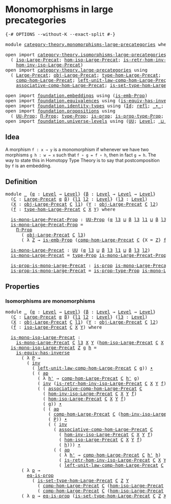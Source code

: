 # Monomorphisms in large precategories

<pre class="Agda"><a id="49" class="Symbol">{-#</a> <a id="53" class="Keyword">OPTIONS</a> <a id="61" class="Pragma">--without-K</a> <a id="73" class="Pragma">--exact-split</a> <a id="87" class="Symbol">#-}</a>

<a id="92" class="Keyword">module</a> <a id="99" href="category-theory.monomorphisms-large-precategories.html" class="Module">category-theory.monomorphisms-large-precategories</a> <a id="149" class="Keyword">where</a>

<a id="156" class="Keyword">open</a> <a id="161" class="Keyword">import</a> <a id="168" href="category-theory.isomorphisms-large-precategories.html" class="Module">category-theory.isomorphisms-large-precategories</a> <a id="217" class="Keyword">using</a>
  <a id="225" class="Symbol">(</a> <a id="227" href="category-theory.isomorphisms-large-precategories.html#1875" class="Function">iso-Large-Precat</a><a id="243" class="Symbol">;</a> <a id="245" href="category-theory.isomorphisms-large-precategories.html#2021" class="Function">hom-iso-Large-Precat</a><a id="265" class="Symbol">;</a> <a id="267" href="category-theory.isomorphisms-large-precategories.html#2658" class="Function">is-retr-hom-inv-iso-Large-Precat</a><a id="299" class="Symbol">;</a>
    <a id="305" href="category-theory.isomorphisms-large-precategories.html#2276" class="Function">hom-inv-iso-Large-Precat</a><a id="329" class="Symbol">)</a>
<a id="331" class="Keyword">open</a> <a id="336" class="Keyword">import</a> <a id="343" href="category-theory.large-precategories.html" class="Module">category-theory.large-precategories</a> <a id="379" class="Keyword">using</a>
  <a id="387" class="Symbol">(</a> <a id="389" href="category-theory.large-precategories.html#654" class="Record">Large-Precat</a><a id="401" class="Symbol">;</a> <a id="403" href="category-theory.large-precategories.html#772" class="Field">obj-Large-Precat</a><a id="419" class="Symbol">;</a> <a id="421" href="category-theory.large-precategories.html#2369" class="Function">type-hom-Large-Precat</a><a id="442" class="Symbol">;</a>
    <a id="448" href="category-theory.large-precategories.html#938" class="Field">comp-hom-Large-Precat</a><a id="469" class="Symbol">;</a> <a id="471" href="category-theory.large-precategories.html#1736" class="Field">left-unit-law-comp-hom-Large-Precat</a><a id="506" class="Symbol">;</a>
    <a id="512" href="category-theory.large-precategories.html#1294" class="Field">associative-comp-hom-Large-Precat</a><a id="545" class="Symbol">;</a> <a id="547" href="category-theory.large-precategories.html#2469" class="Function">is-set-type-hom-Large-Precat</a><a id="575" class="Symbol">)</a>

<a id="578" class="Keyword">open</a> <a id="583" class="Keyword">import</a> <a id="590" href="foundation.embeddings.html" class="Module">foundation.embeddings</a> <a id="612" class="Keyword">using</a> <a id="618" class="Symbol">(</a><a id="619" href="foundation.embeddings.html#1531" class="Function">is-emb-Prop</a><a id="630" class="Symbol">)</a>
<a id="632" class="Keyword">open</a> <a id="637" class="Keyword">import</a> <a id="644" href="foundation.equivalences.html" class="Module">foundation.equivalences</a> <a id="668" class="Keyword">using</a> <a id="674" class="Symbol">(</a><a id="675" href="foundation-core.equivalences.html#2999" class="Function">is-equiv-has-inverse</a><a id="695" class="Symbol">)</a>
<a id="697" class="Keyword">open</a> <a id="702" class="Keyword">import</a> <a id="709" href="foundation.identity-types.html" class="Module">foundation.identity-types</a> <a id="735" class="Keyword">using</a> <a id="741" class="Symbol">(</a><a id="742" href="foundation-core.identity-types.html#641" class="Datatype">Id</a><a id="744" class="Symbol">;</a> <a id="746" href="foundation-core.identity-types.html#694" class="InductiveConstructor">refl</a><a id="750" class="Symbol">;</a> <a id="752" href="foundation-core.identity-types.html#1239" class="Function Operator">_∙_</a><a id="755" class="Symbol">;</a> <a id="757" href="foundation-core.identity-types.html#2853" class="Function">ap</a><a id="759" class="Symbol">;</a> <a id="761" href="foundation-core.identity-types.html#1552" class="Function">inv</a><a id="764" class="Symbol">)</a>
<a id="766" class="Keyword">open</a> <a id="771" class="Keyword">import</a> <a id="778" href="foundation.propositions.html" class="Module">foundation.propositions</a> <a id="802" class="Keyword">using</a>
  <a id="810" class="Symbol">(</a> <a id="812" href="foundation-core.propositions.html#1322" class="Function">UU-Prop</a><a id="819" class="Symbol">;</a> <a id="821" href="foundation.propositions.html#1941" class="Function">Π-Prop</a><a id="827" class="Symbol">;</a> <a id="829" href="foundation-core.propositions.html#1424" class="Function">type-Prop</a><a id="838" class="Symbol">;</a> <a id="840" href="foundation-core.propositions.html#1246" class="Function">is-prop</a><a id="847" class="Symbol">;</a> <a id="849" href="foundation-core.propositions.html#1491" class="Function">is-prop-type-Prop</a><a id="866" class="Symbol">;</a> <a id="868" href="foundation-core.propositions.html#2649" class="Function">eq-is-prop</a><a id="878" class="Symbol">)</a>
<a id="880" class="Keyword">open</a> <a id="885" class="Keyword">import</a> <a id="892" href="foundation.universe-levels.html" class="Module">foundation.universe-levels</a> <a id="919" class="Keyword">using</a> <a id="925" class="Symbol">(</a><a id="926" href="foundation-core.universe-levels.html#222" class="Primitive">UU</a><a id="928" class="Symbol">;</a> <a id="930" href="Agda.Primitive.html#597" class="Postulate">Level</a><a id="935" class="Symbol">;</a> <a id="937" href="Agda.Primitive.html#810" class="Primitive Operator">_⊔_</a><a id="940" class="Symbol">)</a>
</pre>
## Idea

A morphism `f : x → y` is a monomorphism if whenever we have two morphisms `g h : w → x` such that `f ∘ g = f ∘ h`, then in fact `g = h`. The way to state this in Homotopy Type Theory is to say that postcomposition by `f` is an embedding.

## Definition

<pre class="Agda"><a id="1219" class="Keyword">module</a> <a id="1226" href="category-theory.monomorphisms-large-precategories.html#1226" class="Module">_</a> <a id="1228" class="Symbol">{</a><a id="1229" href="category-theory.monomorphisms-large-precategories.html#1229" class="Bound">α</a> <a id="1231" class="Symbol">:</a> <a id="1233" href="Agda.Primitive.html#597" class="Postulate">Level</a> <a id="1239" class="Symbol">→</a> <a id="1241" href="Agda.Primitive.html#597" class="Postulate">Level</a><a id="1246" class="Symbol">}</a> <a id="1248" class="Symbol">{</a><a id="1249" href="category-theory.monomorphisms-large-precategories.html#1249" class="Bound">β</a> <a id="1251" class="Symbol">:</a> <a id="1253" href="Agda.Primitive.html#597" class="Postulate">Level</a> <a id="1259" class="Symbol">→</a> <a id="1261" href="Agda.Primitive.html#597" class="Postulate">Level</a> <a id="1267" class="Symbol">→</a> <a id="1269" href="Agda.Primitive.html#597" class="Postulate">Level</a><a id="1274" class="Symbol">}</a>
  <a id="1278" class="Symbol">(</a><a id="1279" href="category-theory.monomorphisms-large-precategories.html#1279" class="Bound">C</a> <a id="1281" class="Symbol">:</a> <a id="1283" href="category-theory.large-precategories.html#654" class="Record">Large-Precat</a> <a id="1296" href="category-theory.monomorphisms-large-precategories.html#1229" class="Bound">α</a> <a id="1298" href="category-theory.monomorphisms-large-precategories.html#1249" class="Bound">β</a><a id="1299" class="Symbol">)</a> <a id="1301" class="Symbol">{</a><a id="1302" href="category-theory.monomorphisms-large-precategories.html#1302" class="Bound">l1</a> <a id="1305" href="category-theory.monomorphisms-large-precategories.html#1305" class="Bound">l2</a> <a id="1308" class="Symbol">:</a> <a id="1310" href="Agda.Primitive.html#597" class="Postulate">Level</a><a id="1315" class="Symbol">}</a> <a id="1317" class="Symbol">(</a><a id="1318" href="category-theory.monomorphisms-large-precategories.html#1318" class="Bound">l3</a> <a id="1321" class="Symbol">:</a> <a id="1323" href="Agda.Primitive.html#597" class="Postulate">Level</a><a id="1328" class="Symbol">)</a>
  <a id="1332" class="Symbol">(</a><a id="1333" href="category-theory.monomorphisms-large-precategories.html#1333" class="Bound">X</a> <a id="1335" class="Symbol">:</a> <a id="1337" href="category-theory.large-precategories.html#772" class="Field">obj-Large-Precat</a> <a id="1354" href="category-theory.monomorphisms-large-precategories.html#1279" class="Bound">C</a> <a id="1356" href="category-theory.monomorphisms-large-precategories.html#1302" class="Bound">l1</a><a id="1358" class="Symbol">)</a> <a id="1360" class="Symbol">(</a><a id="1361" href="category-theory.monomorphisms-large-precategories.html#1361" class="Bound">Y</a> <a id="1363" class="Symbol">:</a> <a id="1365" href="category-theory.large-precategories.html#772" class="Field">obj-Large-Precat</a> <a id="1382" href="category-theory.monomorphisms-large-precategories.html#1279" class="Bound">C</a> <a id="1384" href="category-theory.monomorphisms-large-precategories.html#1305" class="Bound">l2</a><a id="1386" class="Symbol">)</a>
  <a id="1390" class="Symbol">(</a><a id="1391" href="category-theory.monomorphisms-large-precategories.html#1391" class="Bound">f</a> <a id="1393" class="Symbol">:</a> <a id="1395" href="category-theory.large-precategories.html#2369" class="Function">type-hom-Large-Precat</a> <a id="1417" href="category-theory.monomorphisms-large-precategories.html#1279" class="Bound">C</a> <a id="1419" href="category-theory.monomorphisms-large-precategories.html#1333" class="Bound">X</a> <a id="1421" href="category-theory.monomorphisms-large-precategories.html#1361" class="Bound">Y</a><a id="1422" class="Symbol">)</a> <a id="1424" class="Keyword">where</a>

  <a id="1433" href="category-theory.monomorphisms-large-precategories.html#1433" class="Function">is-mono-Large-Precat-Prop</a> <a id="1459" class="Symbol">:</a> <a id="1461" href="foundation-core.propositions.html#1322" class="Function">UU-Prop</a> <a id="1469" class="Symbol">(</a><a id="1470" href="category-theory.monomorphisms-large-precategories.html#1229" class="Bound">α</a> <a id="1472" href="category-theory.monomorphisms-large-precategories.html#1318" class="Bound">l3</a> <a id="1475" href="Agda.Primitive.html#810" class="Primitive Operator">⊔</a> <a id="1477" href="category-theory.monomorphisms-large-precategories.html#1249" class="Bound">β</a> <a id="1479" href="category-theory.monomorphisms-large-precategories.html#1318" class="Bound">l3</a> <a id="1482" href="category-theory.monomorphisms-large-precategories.html#1302" class="Bound">l1</a> <a id="1485" href="Agda.Primitive.html#810" class="Primitive Operator">⊔</a> <a id="1487" href="category-theory.monomorphisms-large-precategories.html#1249" class="Bound">β</a> <a id="1489" href="category-theory.monomorphisms-large-precategories.html#1318" class="Bound">l3</a> <a id="1492" href="category-theory.monomorphisms-large-precategories.html#1305" class="Bound">l2</a><a id="1494" class="Symbol">)</a>
  <a id="1498" href="category-theory.monomorphisms-large-precategories.html#1433" class="Function">is-mono-Large-Precat-Prop</a> <a id="1524" class="Symbol">=</a>
    <a id="1530" href="foundation.propositions.html#1941" class="Function">Π-Prop</a>
      <a id="1543" class="Symbol">(</a> <a id="1545" href="category-theory.large-precategories.html#772" class="Field">obj-Large-Precat</a> <a id="1562" href="category-theory.monomorphisms-large-precategories.html#1279" class="Bound">C</a> <a id="1564" href="category-theory.monomorphisms-large-precategories.html#1318" class="Bound">l3</a><a id="1566" class="Symbol">)</a>
      <a id="1574" class="Symbol">(</a> <a id="1576" class="Symbol">λ</a> <a id="1578" href="category-theory.monomorphisms-large-precategories.html#1578" class="Bound">Z</a> <a id="1580" class="Symbol">→</a> <a id="1582" href="foundation.embeddings.html#1531" class="Function">is-emb-Prop</a> <a id="1594" class="Symbol">(</a><a id="1595" href="category-theory.large-precategories.html#938" class="Field">comp-hom-Large-Precat</a> <a id="1617" href="category-theory.monomorphisms-large-precategories.html#1279" class="Bound">C</a> <a id="1619" class="Symbol">{</a><a id="1620" class="Argument">X</a> <a id="1622" class="Symbol">=</a> <a id="1624" href="category-theory.monomorphisms-large-precategories.html#1578" class="Bound">Z</a><a id="1625" class="Symbol">}</a> <a id="1627" href="category-theory.monomorphisms-large-precategories.html#1391" class="Bound">f</a><a id="1628" class="Symbol">))</a>

  <a id="1634" href="category-theory.monomorphisms-large-precategories.html#1634" class="Function">is-mono-Large-Precat</a> <a id="1655" class="Symbol">:</a> <a id="1657" href="foundation-core.universe-levels.html#222" class="Primitive">UU</a> <a id="1660" class="Symbol">(</a><a id="1661" href="category-theory.monomorphisms-large-precategories.html#1229" class="Bound">α</a> <a id="1663" href="category-theory.monomorphisms-large-precategories.html#1318" class="Bound">l3</a> <a id="1666" href="Agda.Primitive.html#810" class="Primitive Operator">⊔</a> <a id="1668" href="category-theory.monomorphisms-large-precategories.html#1249" class="Bound">β</a> <a id="1670" href="category-theory.monomorphisms-large-precategories.html#1318" class="Bound">l3</a> <a id="1673" href="category-theory.monomorphisms-large-precategories.html#1302" class="Bound">l1</a> <a id="1676" href="Agda.Primitive.html#810" class="Primitive Operator">⊔</a> <a id="1678" href="category-theory.monomorphisms-large-precategories.html#1249" class="Bound">β</a> <a id="1680" href="category-theory.monomorphisms-large-precategories.html#1318" class="Bound">l3</a> <a id="1683" href="category-theory.monomorphisms-large-precategories.html#1305" class="Bound">l2</a><a id="1685" class="Symbol">)</a>
  <a id="1689" href="category-theory.monomorphisms-large-precategories.html#1634" class="Function">is-mono-Large-Precat</a> <a id="1710" class="Symbol">=</a> <a id="1712" href="foundation-core.propositions.html#1424" class="Function">type-Prop</a> <a id="1722" href="category-theory.monomorphisms-large-precategories.html#1433" class="Function">is-mono-Large-Precat-Prop</a>

  <a id="1751" href="category-theory.monomorphisms-large-precategories.html#1751" class="Function">is-prop-is-mono-Large-Precat</a> <a id="1780" class="Symbol">:</a> <a id="1782" href="foundation-core.propositions.html#1246" class="Function">is-prop</a> <a id="1790" href="category-theory.monomorphisms-large-precategories.html#1634" class="Function">is-mono-Large-Precat</a>
  <a id="1813" href="category-theory.monomorphisms-large-precategories.html#1751" class="Function">is-prop-is-mono-Large-Precat</a> <a id="1842" class="Symbol">=</a> <a id="1844" href="foundation-core.propositions.html#1491" class="Function">is-prop-type-Prop</a> <a id="1862" href="category-theory.monomorphisms-large-precategories.html#1433" class="Function">is-mono-Large-Precat-Prop</a>
</pre>
## Properties

### Isomorphisms are monomorphisms

<pre class="Agda"><a id="1952" class="Keyword">module</a> <a id="1959" href="category-theory.monomorphisms-large-precategories.html#1959" class="Module">_</a> <a id="1961" class="Symbol">{</a><a id="1962" href="category-theory.monomorphisms-large-precategories.html#1962" class="Bound">α</a> <a id="1964" class="Symbol">:</a> <a id="1966" href="Agda.Primitive.html#597" class="Postulate">Level</a> <a id="1972" class="Symbol">→</a> <a id="1974" href="Agda.Primitive.html#597" class="Postulate">Level</a><a id="1979" class="Symbol">}</a> <a id="1981" class="Symbol">{</a><a id="1982" href="category-theory.monomorphisms-large-precategories.html#1982" class="Bound">β</a> <a id="1984" class="Symbol">:</a> <a id="1986" href="Agda.Primitive.html#597" class="Postulate">Level</a> <a id="1992" class="Symbol">→</a> <a id="1994" href="Agda.Primitive.html#597" class="Postulate">Level</a> <a id="2000" class="Symbol">→</a> <a id="2002" href="Agda.Primitive.html#597" class="Postulate">Level</a><a id="2007" class="Symbol">}</a>
  <a id="2011" class="Symbol">(</a><a id="2012" href="category-theory.monomorphisms-large-precategories.html#2012" class="Bound">C</a> <a id="2014" class="Symbol">:</a> <a id="2016" href="category-theory.large-precategories.html#654" class="Record">Large-Precat</a> <a id="2029" href="category-theory.monomorphisms-large-precategories.html#1962" class="Bound">α</a> <a id="2031" href="category-theory.monomorphisms-large-precategories.html#1982" class="Bound">β</a><a id="2032" class="Symbol">)</a> <a id="2034" class="Symbol">{</a><a id="2035" href="category-theory.monomorphisms-large-precategories.html#2035" class="Bound">l1</a> <a id="2038" href="category-theory.monomorphisms-large-precategories.html#2038" class="Bound">l2</a> <a id="2041" class="Symbol">:</a> <a id="2043" href="Agda.Primitive.html#597" class="Postulate">Level</a><a id="2048" class="Symbol">}</a> <a id="2050" class="Symbol">(</a><a id="2051" href="category-theory.monomorphisms-large-precategories.html#2051" class="Bound">l3</a> <a id="2054" class="Symbol">:</a> <a id="2056" href="Agda.Primitive.html#597" class="Postulate">Level</a><a id="2061" class="Symbol">)</a>
  <a id="2065" class="Symbol">(</a><a id="2066" href="category-theory.monomorphisms-large-precategories.html#2066" class="Bound">X</a> <a id="2068" class="Symbol">:</a> <a id="2070" href="category-theory.large-precategories.html#772" class="Field">obj-Large-Precat</a> <a id="2087" href="category-theory.monomorphisms-large-precategories.html#2012" class="Bound">C</a> <a id="2089" href="category-theory.monomorphisms-large-precategories.html#2035" class="Bound">l1</a><a id="2091" class="Symbol">)</a> <a id="2093" class="Symbol">(</a><a id="2094" href="category-theory.monomorphisms-large-precategories.html#2094" class="Bound">Y</a> <a id="2096" class="Symbol">:</a> <a id="2098" href="category-theory.large-precategories.html#772" class="Field">obj-Large-Precat</a> <a id="2115" href="category-theory.monomorphisms-large-precategories.html#2012" class="Bound">C</a> <a id="2117" href="category-theory.monomorphisms-large-precategories.html#2038" class="Bound">l2</a><a id="2119" class="Symbol">)</a>
  <a id="2123" class="Symbol">(</a><a id="2124" href="category-theory.monomorphisms-large-precategories.html#2124" class="Bound">f</a> <a id="2126" class="Symbol">:</a> <a id="2128" href="category-theory.isomorphisms-large-precategories.html#1875" class="Function">iso-Large-Precat</a> <a id="2145" href="category-theory.monomorphisms-large-precategories.html#2012" class="Bound">C</a> <a id="2147" href="category-theory.monomorphisms-large-precategories.html#2066" class="Bound">X</a> <a id="2149" href="category-theory.monomorphisms-large-precategories.html#2094" class="Bound">Y</a><a id="2150" class="Symbol">)</a> <a id="2152" class="Keyword">where</a>

  <a id="2161" href="category-theory.monomorphisms-large-precategories.html#2161" class="Function">is-mono-iso-Large-Precat</a> <a id="2186" class="Symbol">:</a>
    <a id="2192" href="category-theory.monomorphisms-large-precategories.html#1634" class="Function">is-mono-Large-Precat</a> <a id="2213" href="category-theory.monomorphisms-large-precategories.html#2012" class="Bound">C</a> <a id="2215" href="category-theory.monomorphisms-large-precategories.html#2051" class="Bound">l3</a> <a id="2218" href="category-theory.monomorphisms-large-precategories.html#2066" class="Bound">X</a> <a id="2220" href="category-theory.monomorphisms-large-precategories.html#2094" class="Bound">Y</a> <a id="2222" class="Symbol">(</a><a id="2223" href="category-theory.isomorphisms-large-precategories.html#2021" class="Function">hom-iso-Large-Precat</a> <a id="2244" href="category-theory.monomorphisms-large-precategories.html#2012" class="Bound">C</a> <a id="2246" href="category-theory.monomorphisms-large-precategories.html#2066" class="Bound">X</a> <a id="2248" href="category-theory.monomorphisms-large-precategories.html#2094" class="Bound">Y</a> <a id="2250" href="category-theory.monomorphisms-large-precategories.html#2124" class="Bound">f</a><a id="2251" class="Symbol">)</a>
  <a id="2255" href="category-theory.monomorphisms-large-precategories.html#2161" class="Function">is-mono-iso-Large-Precat</a> <a id="2280" href="category-theory.monomorphisms-large-precategories.html#2280" class="Bound">Z</a> <a id="2282" href="category-theory.monomorphisms-large-precategories.html#2282" class="Bound">g</a> <a id="2284" href="category-theory.monomorphisms-large-precategories.html#2284" class="Bound">h</a> <a id="2286" class="Symbol">=</a>
    <a id="2292" href="foundation-core.equivalences.html#2999" class="Function">is-equiv-has-inverse</a>
      <a id="2319" class="Symbol">(</a> <a id="2321" class="Symbol">λ</a> <a id="2323" href="category-theory.monomorphisms-large-precategories.html#2323" class="Bound">P</a> <a id="2325" class="Symbol">→</a>
        <a id="2335" class="Symbol">(</a> <a id="2337" href="foundation-core.identity-types.html#1552" class="Function">inv</a>
          <a id="2351" class="Symbol">(</a> <a id="2353" href="category-theory.large-precategories.html#1736" class="Field">left-unit-law-comp-hom-Large-Precat</a> <a id="2389" href="category-theory.monomorphisms-large-precategories.html#2012" class="Bound">C</a> <a id="2391" href="category-theory.monomorphisms-large-precategories.html#2282" class="Bound">g</a><a id="2392" class="Symbol">))</a> <a id="2395" href="foundation-core.identity-types.html#1239" class="Function Operator">∙</a>
          <a id="2407" class="Symbol">(</a> <a id="2409" class="Symbol">(</a> <a id="2411" href="foundation-core.identity-types.html#2853" class="Function">ap</a>
            <a id="2426" class="Symbol">(</a> <a id="2428" class="Symbol">λ</a> <a id="2430" href="category-theory.monomorphisms-large-precategories.html#2430" class="Bound">h&#39;</a> <a id="2433" class="Symbol">→</a> <a id="2435" href="category-theory.large-precategories.html#938" class="Field">comp-hom-Large-Precat</a> <a id="2457" href="category-theory.monomorphisms-large-precategories.html#2012" class="Bound">C</a> <a id="2459" href="category-theory.monomorphisms-large-precategories.html#2430" class="Bound">h&#39;</a> <a id="2462" href="category-theory.monomorphisms-large-precategories.html#2282" class="Bound">g</a><a id="2463" class="Symbol">)</a>
            <a id="2477" class="Symbol">(</a> <a id="2479" href="foundation-core.identity-types.html#1552" class="Function">inv</a> <a id="2483" class="Symbol">(</a><a id="2484" href="category-theory.isomorphisms-large-precategories.html#2658" class="Function">is-retr-hom-inv-iso-Large-Precat</a> <a id="2517" href="category-theory.monomorphisms-large-precategories.html#2012" class="Bound">C</a> <a id="2519" href="category-theory.monomorphisms-large-precategories.html#2066" class="Bound">X</a> <a id="2521" href="category-theory.monomorphisms-large-precategories.html#2094" class="Bound">Y</a> <a id="2523" href="category-theory.monomorphisms-large-precategories.html#2124" class="Bound">f</a><a id="2524" class="Symbol">)))</a> <a id="2528" href="foundation-core.identity-types.html#1239" class="Function Operator">∙</a>
            <a id="2542" class="Symbol">(</a> <a id="2544" class="Symbol">(</a> <a id="2546" href="category-theory.large-precategories.html#1294" class="Field">associative-comp-hom-Large-Precat</a> <a id="2580" href="category-theory.monomorphisms-large-precategories.html#2012" class="Bound">C</a>
              <a id="2596" class="Symbol">(</a> <a id="2598" href="category-theory.isomorphisms-large-precategories.html#2276" class="Function">hom-inv-iso-Large-Precat</a> <a id="2623" href="category-theory.monomorphisms-large-precategories.html#2012" class="Bound">C</a> <a id="2625" href="category-theory.monomorphisms-large-precategories.html#2066" class="Bound">X</a> <a id="2627" href="category-theory.monomorphisms-large-precategories.html#2094" class="Bound">Y</a> <a id="2629" href="category-theory.monomorphisms-large-precategories.html#2124" class="Bound">f</a><a id="2630" class="Symbol">)</a>
              <a id="2646" class="Symbol">(</a> <a id="2648" href="category-theory.isomorphisms-large-precategories.html#2021" class="Function">hom-iso-Large-Precat</a> <a id="2669" href="category-theory.monomorphisms-large-precategories.html#2012" class="Bound">C</a> <a id="2671" href="category-theory.monomorphisms-large-precategories.html#2066" class="Bound">X</a> <a id="2673" href="category-theory.monomorphisms-large-precategories.html#2094" class="Bound">Y</a> <a id="2675" href="category-theory.monomorphisms-large-precategories.html#2124" class="Bound">f</a><a id="2676" class="Symbol">)</a>
              <a id="2692" class="Symbol">(</a> <a id="2694" href="category-theory.monomorphisms-large-precategories.html#2282" class="Bound">g</a><a id="2695" class="Symbol">))</a> <a id="2698" href="foundation-core.identity-types.html#1239" class="Function Operator">∙</a>
              <a id="2714" class="Symbol">(</a> <a id="2716" class="Symbol">(</a> <a id="2718" href="foundation-core.identity-types.html#2853" class="Function">ap</a>
                <a id="2737" class="Symbol">(</a> <a id="2739" href="category-theory.large-precategories.html#938" class="Field">comp-hom-Large-Precat</a> <a id="2761" href="category-theory.monomorphisms-large-precategories.html#2012" class="Bound">C</a> <a id="2763" class="Symbol">(</a><a id="2764" href="category-theory.isomorphisms-large-precategories.html#2276" class="Function">hom-inv-iso-Large-Precat</a> <a id="2789" href="category-theory.monomorphisms-large-precategories.html#2012" class="Bound">C</a> <a id="2791" href="category-theory.monomorphisms-large-precategories.html#2066" class="Bound">X</a> <a id="2793" href="category-theory.monomorphisms-large-precategories.html#2094" class="Bound">Y</a> <a id="2795" href="category-theory.monomorphisms-large-precategories.html#2124" class="Bound">f</a><a id="2796" class="Symbol">))</a>
                <a id="2815" class="Symbol">(</a> <a id="2817" href="category-theory.monomorphisms-large-precategories.html#2323" class="Bound">P</a><a id="2818" class="Symbol">))</a> <a id="2821" href="foundation-core.identity-types.html#1239" class="Function Operator">∙</a>
                <a id="2839" class="Symbol">(</a> <a id="2841" class="Symbol">(</a> <a id="2843" href="foundation-core.identity-types.html#1552" class="Function">inv</a>
                  <a id="2865" class="Symbol">(</a> <a id="2867" href="category-theory.large-precategories.html#1294" class="Field">associative-comp-hom-Large-Precat</a> <a id="2901" href="category-theory.monomorphisms-large-precategories.html#2012" class="Bound">C</a>
                    <a id="2923" class="Symbol">(</a> <a id="2925" href="category-theory.isomorphisms-large-precategories.html#2276" class="Function">hom-inv-iso-Large-Precat</a> <a id="2950" href="category-theory.monomorphisms-large-precategories.html#2012" class="Bound">C</a> <a id="2952" href="category-theory.monomorphisms-large-precategories.html#2066" class="Bound">X</a> <a id="2954" href="category-theory.monomorphisms-large-precategories.html#2094" class="Bound">Y</a> <a id="2956" href="category-theory.monomorphisms-large-precategories.html#2124" class="Bound">f</a><a id="2957" class="Symbol">)</a>
                    <a id="2979" class="Symbol">(</a> <a id="2981" href="category-theory.isomorphisms-large-precategories.html#2021" class="Function">hom-iso-Large-Precat</a> <a id="3002" href="category-theory.monomorphisms-large-precategories.html#2012" class="Bound">C</a> <a id="3004" href="category-theory.monomorphisms-large-precategories.html#2066" class="Bound">X</a> <a id="3006" href="category-theory.monomorphisms-large-precategories.html#2094" class="Bound">Y</a> <a id="3008" href="category-theory.monomorphisms-large-precategories.html#2124" class="Bound">f</a><a id="3009" class="Symbol">)</a>
                    <a id="3031" class="Symbol">(</a> <a id="3033" href="category-theory.monomorphisms-large-precategories.html#2284" class="Bound">h</a><a id="3034" class="Symbol">)))</a> <a id="3038" href="foundation-core.identity-types.html#1239" class="Function Operator">∙</a>
                  <a id="3058" class="Symbol">(</a> <a id="3060" class="Symbol">(</a> <a id="3062" href="foundation-core.identity-types.html#2853" class="Function">ap</a>
                    <a id="3085" class="Symbol">(</a> <a id="3087" class="Symbol">λ</a> <a id="3089" href="category-theory.monomorphisms-large-precategories.html#3089" class="Bound">h&#39;</a> <a id="3092" class="Symbol">→</a> <a id="3094" href="category-theory.large-precategories.html#938" class="Field">comp-hom-Large-Precat</a> <a id="3116" href="category-theory.monomorphisms-large-precategories.html#2012" class="Bound">C</a> <a id="3118" href="category-theory.monomorphisms-large-precategories.html#3089" class="Bound">h&#39;</a> <a id="3121" href="category-theory.monomorphisms-large-precategories.html#2284" class="Bound">h</a><a id="3122" class="Symbol">)</a>
                    <a id="3144" class="Symbol">(</a> <a id="3146" href="category-theory.isomorphisms-large-precategories.html#2658" class="Function">is-retr-hom-inv-iso-Large-Precat</a> <a id="3179" href="category-theory.monomorphisms-large-precategories.html#2012" class="Bound">C</a> <a id="3181" href="category-theory.monomorphisms-large-precategories.html#2066" class="Bound">X</a> <a id="3183" href="category-theory.monomorphisms-large-precategories.html#2094" class="Bound">Y</a> <a id="3185" href="category-theory.monomorphisms-large-precategories.html#2124" class="Bound">f</a><a id="3186" class="Symbol">))</a> <a id="3189" href="foundation-core.identity-types.html#1239" class="Function Operator">∙</a>
                    <a id="3211" class="Symbol">(</a> <a id="3213" href="category-theory.large-precategories.html#1736" class="Field">left-unit-law-comp-hom-Large-Precat</a> <a id="3249" href="category-theory.monomorphisms-large-precategories.html#2012" class="Bound">C</a> <a id="3251" href="category-theory.monomorphisms-large-precategories.html#2284" class="Bound">h</a><a id="3252" class="Symbol">)))))))</a>
      <a id="3266" class="Symbol">(</a> <a id="3268" class="Symbol">λ</a> <a id="3270" href="category-theory.monomorphisms-large-precategories.html#3270" class="Bound">p</a> <a id="3272" class="Symbol">→</a>
        <a id="3282" href="foundation-core.propositions.html#2649" class="Function">eq-is-prop</a>
          <a id="3303" class="Symbol">(</a> <a id="3305" href="category-theory.large-precategories.html#2469" class="Function">is-set-type-hom-Large-Precat</a> <a id="3334" href="category-theory.monomorphisms-large-precategories.html#2012" class="Bound">C</a> <a id="3336" href="category-theory.monomorphisms-large-precategories.html#2280" class="Bound">Z</a> <a id="3338" href="category-theory.monomorphisms-large-precategories.html#2094" class="Bound">Y</a>
            <a id="3352" class="Symbol">(</a> <a id="3354" href="category-theory.large-precategories.html#938" class="Field">comp-hom-Large-Precat</a> <a id="3376" href="category-theory.monomorphisms-large-precategories.html#2012" class="Bound">C</a> <a id="3378" class="Symbol">(</a><a id="3379" href="category-theory.isomorphisms-large-precategories.html#2021" class="Function">hom-iso-Large-Precat</a> <a id="3400" href="category-theory.monomorphisms-large-precategories.html#2012" class="Bound">C</a> <a id="3402" href="category-theory.monomorphisms-large-precategories.html#2066" class="Bound">X</a> <a id="3404" href="category-theory.monomorphisms-large-precategories.html#2094" class="Bound">Y</a> <a id="3406" href="category-theory.monomorphisms-large-precategories.html#2124" class="Bound">f</a><a id="3407" class="Symbol">)</a> <a id="3409" href="category-theory.monomorphisms-large-precategories.html#2282" class="Bound">g</a><a id="3410" class="Symbol">)</a>
            <a id="3424" class="Symbol">(</a> <a id="3426" href="category-theory.large-precategories.html#938" class="Field">comp-hom-Large-Precat</a> <a id="3448" href="category-theory.monomorphisms-large-precategories.html#2012" class="Bound">C</a> <a id="3450" class="Symbol">(</a><a id="3451" href="category-theory.isomorphisms-large-precategories.html#2021" class="Function">hom-iso-Large-Precat</a> <a id="3472" href="category-theory.monomorphisms-large-precategories.html#2012" class="Bound">C</a> <a id="3474" href="category-theory.monomorphisms-large-precategories.html#2066" class="Bound">X</a> <a id="3476" href="category-theory.monomorphisms-large-precategories.html#2094" class="Bound">Y</a> <a id="3478" href="category-theory.monomorphisms-large-precategories.html#2124" class="Bound">f</a><a id="3479" class="Symbol">)</a> <a id="3481" href="category-theory.monomorphisms-large-precategories.html#2284" class="Bound">h</a><a id="3482" class="Symbol">)))</a>
      <a id="3492" class="Symbol">(</a> <a id="3494" class="Symbol">λ</a> <a id="3496" href="category-theory.monomorphisms-large-precategories.html#3496" class="Bound">p</a> <a id="3498" class="Symbol">→</a> <a id="3500" href="foundation-core.propositions.html#2649" class="Function">eq-is-prop</a> <a id="3511" class="Symbol">(</a><a id="3512" href="category-theory.large-precategories.html#2469" class="Function">is-set-type-hom-Large-Precat</a> <a id="3541" href="category-theory.monomorphisms-large-precategories.html#2012" class="Bound">C</a> <a id="3543" href="category-theory.monomorphisms-large-precategories.html#2280" class="Bound">Z</a> <a id="3545" href="category-theory.monomorphisms-large-precategories.html#2066" class="Bound">X</a> <a id="3547" href="category-theory.monomorphisms-large-precategories.html#2282" class="Bound">g</a> <a id="3549" href="category-theory.monomorphisms-large-precategories.html#2284" class="Bound">h</a><a id="3550" class="Symbol">))</a>
</pre>